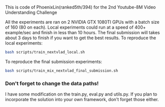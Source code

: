 This is code of PhoenixLin(ranked5th/394) for the 2nd Youtube-8M Video Understanding Challenge

All the experiments are ran on 2 NVIDIA GTX 1080TI GPUs with a batch size of 160 (80 on each).
Local experiments could run at a speed of 400+ example/sec and finish in less than 10 hours.
The final submission will takes about 3 days to finish if you want to get the best results.
To reproduce the local experiments:
```bash
bash scripts/train_nextvlad_local.sh
```

To reproduce the final submission experiments:
```bash
bash scripts/train_mix_nextvlad_final_submission.sh
```
### Don't forget to change the data paths!

I have some modification on the train.py, eval.py and utils.py. If you plan to incorporate the solution 
into your own framework, don't forget those either.
